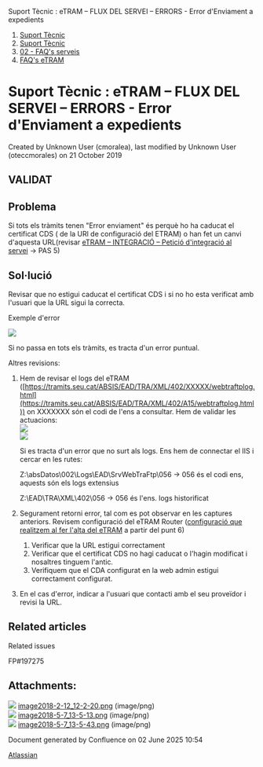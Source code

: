 Suport Tècnic : eTRAM – FLUX DEL SERVEI – ERRORS - Error d'Enviament a expedients  

1.  [Suport Tècnic](index.md)
2.  [Suport Tècnic](13893782.md)
3.  [02 - FAQ's serveis](26313393.md)
4.  [FAQ's eTRAM](28705567.md)

Suport Tècnic : eTRAM – FLUX DEL SERVEI – ERRORS - Error d'Enviament a expedients
=================================================================================

Created by Unknown User (cmoralea), last modified by Unknown User (oteccmorales) on 21 October 2019

VALIDAT
-------

Problema
--------

Si tots els tràmits tenen "Error enviament" és perquè ho ha caducat el certificat CDS ( de la URl de configuració del ETRAM) o han fet un canvi d'aquesta URL(revisar [eTRAM – INTEGRACIÓ – Petició d'integració al servei](28705897.md) [](28705897.md)→ PAS 5)

Sol·lució
---------

Revisar que no estigui caducat el certificat CDS i si no ho esta verificat amb l'usuari que la URL sigui la correcta.

Exemple d'error  
  

![](attachments/26313184/26314300.png)  
  

Si no passa en tots els tràmits, es tracta d'un error puntual.

  

Altres revisions:

  

1.  Hem de revisar el logs del eTRAM ([https://tramits.seu.cat/ABSIS/EAD/TRA/XML/402/XXXXX/webtraftplog.html](https://tramits.seu.cat/ABSIS/EAD/TRA/XML/402/A15/webtraftplog.html)) on XXXXXXX són el codi de l'ens a consultar. Hem de validar les actuacions:  
    ![](attachments/26313184/26315707.png)  
    ![](attachments/26313184/26315709.png)
    
    Si es tracta d'un error que no surt als logs. Ens hem de connectar el IIS i cercar en les rutes:
    
    Z:\\absDatos\\002\\Logs\\EAD\\SrvWebTraFtp\\056 → 056 és el codi ens, aquests són els logs extensius
    
    Z:\\EAD\\TRA\\XML\\402\\056 → 056 és l'ens. logs historificat
    
      
    
      
    
2.  Segurament retorni error, tal com es pot observar en les captures anteriors. Revisem configuració del eTRAM Router ([configuració que realitzem al fer l'alta del eTRAM](https://steps.everis.com/confluence/display/AOC/eTRAM+-+Alta+de+servei) a partir del punt 6)
    1.  Verificar que la URL estigui correctament
    2.  Verificar que el certificat CDS no hagi caducat o l'hagin modificat i nosaltres tinguem l'antic.
    3.  Verifiquem que el CDA configurat en la web admin estigui correctament configurat.
3.  En el cas d'error, indicar a l'usuari que contacti amb el seu proveïdor i revisi la URL.

Related articles
----------------

  

Related issues

FP#197275

Attachments:
------------

![](images/icons/bullet_blue.gif) [image2018-2-12\_12-2-20.png](attachments/26313184/26314300.png) (image/png)  
![](images/icons/bullet_blue.gif) [image2018-5-7\_13-5-13.png](attachments/26313184/26315707.png) (image/png)  
![](images/icons/bullet_blue.gif) [image2018-5-7\_13-5-43.png](attachments/26313184/26315709.png) (image/png)  

Document generated by Confluence on 02 June 2025 10:54

[Atlassian](http://www.atlassian.com/)